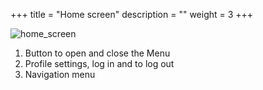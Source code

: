 +++
title = "Home screen"
description = ""
weight = 3
+++

 ![home_screen](https://agrofims.github.io/helpdocs/images/homescreen.png)

1. Button to open and close the Menu
2. Profile settings, log in and to log out
3. Navigation menu
